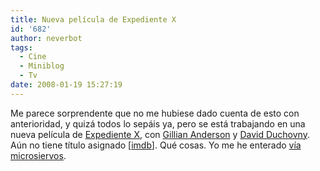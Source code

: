 ```yaml
---
title: Nueva película de Expediente X
id: '682'
author: neverbot
tags:
  - Cine
  - Miniblog
  - Tv
date: 2008-01-19 15:27:19
---
```


Me parece sorprendente que no me hubiese dado cuenta de esto con anterioridad, y quizá todos lo sepáis ya, pero se está trabajando en una nueva película de [Expediente X](http://en.wikipedia.org/wiki/The_X-Files), con [Gillian Anderson](http://www.imdb.com/name/nm0000096/) y [David Duchovny](http://www.imdb.com/name/nm0000141/). Aún no tiene título asignado \[[imdb](http://www.imdb.com/title/tt0443701/)\]. Qué cosas. Yo me he enterado [vía microsiervos](http://www.microsiervos.com/archivo/peliculas-tv/vuelven-mulder-scully-x-files-2.html).